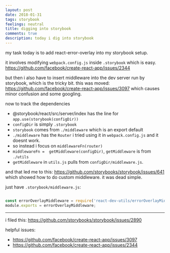 ```yaml
---
layout: post
date: 2018-01-31
tags: storybook
feelings: neutral
title: digging into storybook
comments: true
description: today i dig into storybook
---
```


my task today is to add react-error-overlay into my storybook setup.

it involves modifying `webpack.config.js` inside `.storybook` which is easy. <https://github.com/facebook/create-react-app/issues/2344>

but then i also have to insert middleware into the dev server run by storybook, which is the tricky bit. this was moved: <https://github.com/facebook/create-react-app/issues/3097> which causes minor confusion and some googling.

now to track the dependencies

- @storybook/react/src/server/index has the line for `app.use(storybook(configDir))`
- `configDir` is simply `.storybook`
- `storybook` comes from `./middleware` which is an export default
- `./middleware` has the `Router` i tried using it in `webpack.config.js` and it doesnt work.
- so instead i focus on `middlewareFn(router)`
- `middlewareFn =  getMiddleware(configDir)`, `getMiddleware` is from `./utils`
- `getMiddleware` in `utils.js` pulls from `configDir/middleware.js`.

and that led me to this: <https://github.com/storybooks/storybook/issues/641> which showed how to do custom middleware. it was dead simple.

just have `.storybook/middleware.js`:

```js

const errorOverlayMiddleware = require('react-dev-utils/errorOverlayMiddleware');
module.exports = errorOverlayMiddleware;
```

----

i filed this: <https://github.com/storybooks/storybook/issues/2890>



helpful issues:
- <https://github.com/facebook/create-react-app/issues/3097>
- <https://github.com/facebook/create-react-app/issues/2344>
